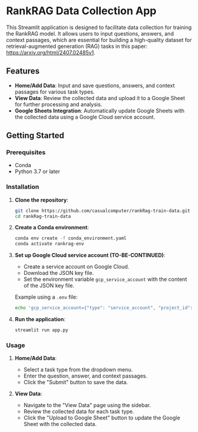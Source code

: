 # RankRAG Data Collection App

This Streamlit application is designed to facilitate data collection for training the RankRAG model. It allows users to input questions, answers, and context passages, which are essential for building a high-quality dataset for retrieval-augmented generation (RAG) tasks in this paper: https://arxiv.org/html/2407.02485v1.

## Features

- **Home/Add Data**: Input and save questions, answers, and context passages for various task types.
- **View Data**: Review the collected data and upload it to a Google Sheet for further processing and analysis.
- **Google Sheets Integration**: Automatically update Google Sheets with the collected data using a Google Cloud service account.

## Getting Started

### Prerequisites

- Conda
- Python 3.7 or later

### Installation

1. **Clone the repository**:

   ```bash
   git clone https://github.com/casualcomputer/rankRag-train-data.git
   cd rankRag-train-data
   ```

2. **Create a Conda environment**:

   ```bash
   conda env create -f conda_environment.yaml
   conda activate rankrag-env
   ```

3. **Set up Google Cloud service account (TO-BE-CONTINUED)**:

   - Create a service account on Google Cloud.
   - Download the JSON key file.
   - Set the environment variable `gcp_service_account` with the content of the JSON key file.

   Example using a `.env` file:

   ```bash
   echo 'gcp_service_account={"type": "service_account", "project_id": "...", ...}' > .env
   ```

4. **Run the application**:

   ```bash
   streamlit run app.py
   ```

### Usage

1. **Home/Add Data**:

   - Select a task type from the dropdown menu.
   - Enter the question, answer, and context passages.
   - Click the "Submit" button to save the data.

2. **View Data**:
   - Navigate to the "View Data" page using the sidebar.
   - Review the collected data for each task type.
   - Click the "Upload to Google Sheet" button to update the Google Sheet with the collected data.
